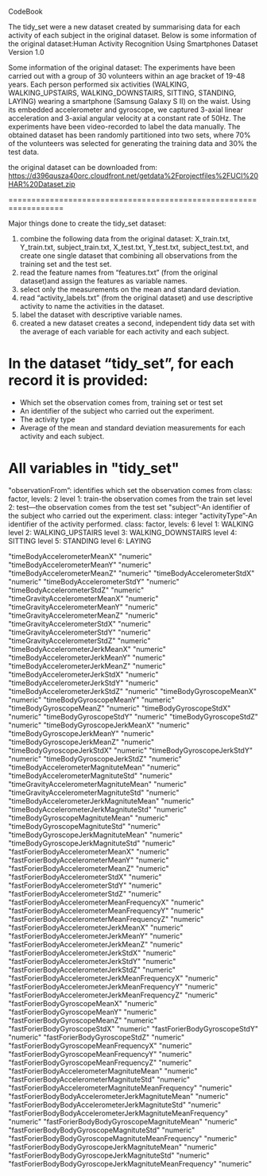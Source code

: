 CodeBook

The tidy_set were a new dataset created by summarising data for each activity of each subject in the original dataset. Below is some information of the original dataset:Human Activity Recognition Using Smartphones Dataset Version 1.0

Some information of the original dataset:
The experiments have been carried out with a group of 30 volunteers within an age bracket of 19-48 years. Each person performed six activities (WALKING, WALKING_UPSTAIRS, WALKING_DOWNSTAIRS, SITTING, STANDING, LAYING) wearing a smartphone (Samsung Galaxy S II) on the waist. Using its embedded accelerometer and gyroscope, we captured 3-axial linear acceleration and 3-axial angular velocity at a constant rate of 50Hz. The experiments have been video-recorded to label the data manually. The obtained dataset has been randomly partitioned into two sets, where 70% of the volunteers was selected for generating the training data and 30% the test data. 

the original dataset can be downloaded from:
https://d396qusza40orc.cloudfront.net/getdata%2Fprojectfiles%2FUCI%20HAR%20Dataset.zip

==================================================================


Major things done to create the tidy_set dataset:
1. combine the following data from the original dataset: X_train.txt, Y_train.txt, subject_train.txt, X_test.txt, Y_test.txt, subject_test.txt, and create one single dataset that combining all observations from the training set and the test set. 
2. read the feature names from “features.txt” (from the original dataset)and assign the features as variable names. 
3. select only the measurements on the mean and standard deviation. 
4. read “activity_labels.txt” (from the original dataset) and use descriptive activity to name the activities in the dataset. 
5. label the dataset with descriptive variable names. 
6. created a new dataset creates a second, independent tidy data set with the average of each variable for each activity and each subject.  

In the dataset “tidy_set”, for each record it is provided:
======================================
- Which set the observation comes from, training set or test set
- An identifier of the subject who carried out the experiment.
- The activity type
- Average of the mean and standard deviation measurements for each activity and each subject.

All variables in "tidy_set"
======================================
"observationFrom”: identifies which set the observation comes from
	class: factor, levels: 2 
	level 1: train-the observation comes from the train set
	level 2: test—the observation comes from the test set
"subject”-An identifier of the subject who carried out the experiment.
	class: integer
"activityType”-An identifier of the activity performed.
	class: factor, levels: 6
        level 1: WALKING
        level 2: WALKING_UPSTAIRS
        level 3: WALKING_DOWNSTAIRS
        level 4: SITTING
        level 5: STANDING
        level 6: LAYING

"timeBodyAccelerometerMeanX" "numeric"
"timeBodyAccelerometerMeanY" "numeric"
"timeBodyAccelerometerMeanZ" "numeric"
"timeBodyAccelerometerStdX" "numeric"
"timeBodyAccelerometerStdY" "numeric"
"timeBodyAccelerometerStdZ" "numeric"
"timeGravityAccelerometerMeanX" "numeric"
"timeGravityAccelerometerMeanY" "numeric"
"timeGravityAccelerometerMeanZ" "numeric"
"timeGravityAccelerometerStdX" "numeric"
"timeGravityAccelerometerStdY" "numeric"
"timeGravityAccelerometerStdZ" "numeric"
"timeBodyAccelerometerJerkMeanX" "numeric"
"timeBodyAccelerometerJerkMeanY" "numeric"
"timeBodyAccelerometerJerkMeanZ" "numeric"
"timeBodyAccelerometerJerkStdX" "numeric"
"timeBodyAccelerometerJerkStdY" "numeric"
"timeBodyAccelerometerJerkStdZ" "numeric"
"timeBodyGyroscopeMeanX" "numeric"
"timeBodyGyroscopeMeanY" "numeric"
"timeBodyGyroscopeMeanZ" "numeric"
"timeBodyGyroscopeStdX" "numeric"
"timeBodyGyroscopeStdY" "numeric"
"timeBodyGyroscopeStdZ" "numeric"
"timeBodyGyroscopeJerkMeanX" "numeric"
"timeBodyGyroscopeJerkMeanY" "numeric"
"timeBodyGyroscopeJerkMeanZ" "numeric"
"timeBodyGyroscopeJerkStdX" "numeric"
"timeBodyGyroscopeJerkStdY" "numeric"
"timeBodyGyroscopeJerkStdZ" "numeric"
"timeBodyAccelerometerMagnituteMean" "numeric"
"timeBodyAccelerometerMagnituteStd" "numeric"
"timeGravityAccelerometerMagnituteMean" "numeric"
"timeGravityAccelerometerMagnituteStd" "numeric"
"timeBodyAccelerometerJerkMagnituteMean" "numeric"
"timeBodyAccelerometerJerkMagnituteStd" "numeric"
"timeBodyGyroscopeMagnituteMean" "numeric"
"timeBodyGyroscopeMagnituteStd" "numeric"
"timeBodyGyroscopeJerkMagnituteMean" "numeric"
"timeBodyGyroscopeJerkMagnituteStd" "numeric"
"fastForierBodyAccelerometerMeanX" "numeric"
"fastForierBodyAccelerometerMeanY" "numeric"
"fastForierBodyAccelerometerMeanZ" "numeric"
"fastForierBodyAccelerometerStdX" "numeric"
"fastForierBodyAccelerometerStdY" "numeric"
"fastForierBodyAccelerometerStdZ" "numeric"
"fastForierBodyAccelerometerMeanFrequencyX" "numeric"
"fastForierBodyAccelerometerMeanFrequencyY" "numeric"
"fastForierBodyAccelerometerMeanFrequencyZ" "numeric"
"fastForierBodyAccelerometerJerkMeanX" "numeric"
"fastForierBodyAccelerometerJerkMeanY" "numeric"
"fastForierBodyAccelerometerJerkMeanZ" "numeric"
"fastForierBodyAccelerometerJerkStdX" "numeric"
"fastForierBodyAccelerometerJerkStdY" "numeric"
"fastForierBodyAccelerometerJerkStdZ" "numeric"
"fastForierBodyAccelerometerJerkMeanFrequencyX" "numeric"
"fastForierBodyAccelerometerJerkMeanFrequencyY" "numeric"
"fastForierBodyAccelerometerJerkMeanFrequencyZ" "numeric"
"fastForierBodyGyroscopeMeanX" "numeric"
"fastForierBodyGyroscopeMeanY" "numeric"
"fastForierBodyGyroscopeMeanZ" "numeric"
"fastForierBodyGyroscopeStdX" "numeric"
"fastForierBodyGyroscopeStdY" "numeric"
"fastForierBodyGyroscopeStdZ" "numeric"
"fastForierBodyGyroscopeMeanFrequencyX" "numeric"
"fastForierBodyGyroscopeMeanFrequencyY" "numeric"
"fastForierBodyGyroscopeMeanFrequencyZ" "numeric"
"fastForierBodyAccelerometerMagnituteMean" "numeric"
"fastForierBodyAccelerometerMagnituteStd" "numeric"
"fastForierBodyAccelerometerMagnituteMeanFrequency" "numeric"
"fastForierBodyBodyAccelerometerJerkMagnituteMean" "numeric"
"fastForierBodyBodyAccelerometerJerkMagnituteStd" "numeric"
"fastForierBodyBodyAccelerometerJerkMagnituteMeanFrequency" "numeric"
"fastForierBodyBodyGyroscopeMagnituteMean" "numeric"
"fastForierBodyBodyGyroscopeMagnituteStd" "numeric"
"fastForierBodyBodyGyroscopeMagnituteMeanFrequency" "numeric"
"fastForierBodyBodyGyroscopeJerkMagnituteMean" "numeric"
"fastForierBodyBodyGyroscopeJerkMagnituteStd" "numeric"
"fastForierBodyBodyGyroscopeJerkMagnituteMeanFrequency" "numeric"
